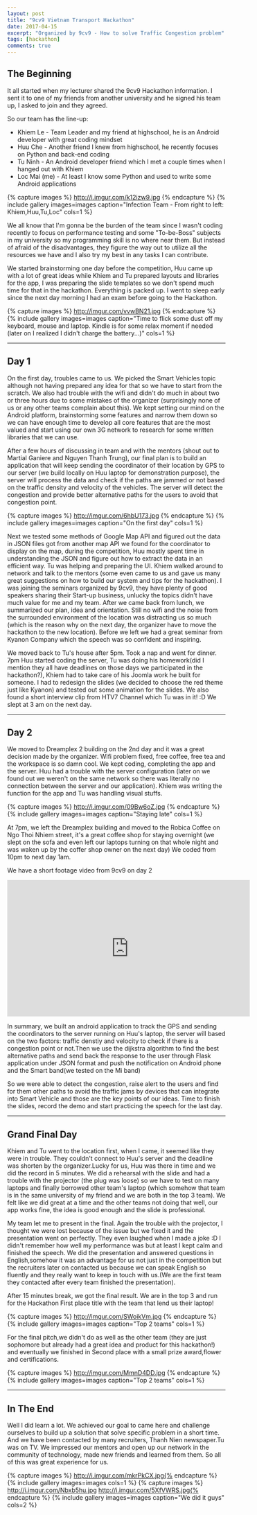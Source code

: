 ```yaml
---
layout: post
title: "9cv9 Vietnam Transport Hackathon"
date: 2017-04-15
excerpt: "Organized by 9cv9 - How to solve Traffic Congestion problem"
tags: [hackathon]
comments: true
---
```


## The Beginning

It all started when my lecturer shared the 9cv9 Hackathon information. I sent it to one of my friends from another university and he signed his team up, I asked to join and they agreed. 

So our team has the line-up:
* Khiem Le - Team Leader and my friend at highschool, he is an Android developer with great coding mindset
* Huu Che - Another friend I knew from highschool, he recently focuses on Python and back-end coding
* Tu Ninh - An Android developer friend which I met a couple times when I hanged out with Khiem
* Loc Mai (me) - At least I know some Python and used to write some Android applications

{% capture images %}
http://i.imgur.com/k12izw9.jpg
{% endcapture %}
{% include gallery images=images caption="Infection Team - From right to left: Khiem,Huu,Tu,Loc" cols=1 %}

We all know that I'm gonna be the burden of the team since I wasn't coding recently to focus on performance testing and some "To-be-Boss" subjects in my university so my programming skill is no where near them. But instead of afraid of the disadvantages, they figure the way out to utilize all the resources we have and I also try my best in any tasks I can contribute. 

We started brainstorming one day before the competition, Huu came up with a lot of great ideas while Khiem and Tu prepared layouts and libraries for the app, I was preparing the slide templates so we don't spend much time for that in the hackathon. Everything is packed up. I went to sleep early since the next day morning I had an exam before going to the Hackathon.

{% capture images %}
http://imgur.com/vvwBN21.jpg
{% endcapture %}
{% include gallery images=images caption="Time to flick some dust off my keyboard, mouse and laptop. Kindle is for some relax moment if needed (later on I realized I didn't charge the battery...)" cols=1 %}

---
## Day 1

On the first day, troubles came to us. We picked the Smart Vehicles topic although not having prepared any idea for that so we have to start from the scratch. We also had trouble with the wifi and didn't do much in about two or three hours due to some mistakes of the organizer (surprisingly none of us or any other teams complain about this). We kept setting our mind on the Android platform, brainstorming some features and narrow them down so we can have enough time to develop all core features that are the most valued and start using our own 3G network to research for some written libraries that we can use.

After a few hours of discussing in team and with the mentors (shout out to Martial Ganiere and Nguyen Thanh Trung), our final plan is to build an application that will keep sending the coordinator of their location by GPS to our server (we build locally on Huu laptop for demonstration purpose), the server will process the data and check if the paths are jammed or not based on the traffic density and velocity of the vehicles. The server will detect the congestion and provide better alternative paths for the users to avoid that congestion point.

{% capture images %}
http://imgur.com/6hbU173.jpg
{% endcapture %}
{% include gallery images=images caption="On the first day" cols=1 %}

Next we tested some methods of Google Map API and figured out the data in JSON files got from another map API we found for the coordinator to display on the map, during the competition, Huu mostly spent time in understanding the JSON and figure out how to extract the data in an efficient way. Tu was helping and preparing the UI. Khiem walked around to network and talk to the mentors (some even came to us and gave us many great suggestions on how to build our system and tips for the hackathon). I was joining the seminars organized by 9cv9, they have plenty of good speakers sharing their Start-up business, unlucky the topics didn't have much value for me and my team. After we came back from lunch, we summarized our plan, idea and orientation. Still no wifi and the noise from the surrounded environment of the location was distracting us so much (which is the reason why on the next day, the organizer have to move the hackathon to the new location). Before we left we had a great seminar from Kyanon Company which the speech was so confident and inspiring. 

We moved back to Tu's house after 5pm. Took a nap and went for dinner. 7pm Huu started coding the server, Tu was doing his homework(did I mention they all have deadlines on those days we participated in the hackathon?), Khiem had to take care of his Joomla work he built for someone. I had to redesign the slides (we decided to choose the red theme just like Kyanon) and tested out some animation for the slides. We also found a short interview clip from HTV7 Channel which Tu was in it! :D
We slept at 3 am on the next day.

---
## Day 2

We moved to Dreamplex 2 building on the 2nd day and it was a great decision made by the organizer. Wifi problem fixed, free coffee, free tea and the workspace is so damn cool. We kept coding, completing the app and the server. Huu had a trouble with the server configuration (later on we found out we weren't on the same network so there was literally no connection between the server and our application). Khiem was writing the function for the app and Tu was handling visual stuffs.

{% capture images %}
http://i.imgur.com/09Bw6oZ.jpg
{% endcapture %}
{% include gallery images=images caption="Staying late" cols=1 %}

At 7pm, we left the Dreamplex building and moved to the Robica Coffee on Ngo Thoi Nhiem street, it's a great coffee shop for staying overnight (we slept on the sofa and even left our laptops turning on that whole night and was waken up by the coffer shop owner on the next day) We coded from 10pm to next day 1am.

We have a short footage video from 9cv9 on day 2
<iframe width="560" height="315" src="https://www.youtube.com/embed/MKWB9TM6TRw" frameborder="0"> </iframe>

In summary, we built an android application to track the GPS and sending the coordinators to the server running on Huu's laptop, the server will based on the two factors: traffic denstiy and velocity to check if there is a congestion point or not.Then we use the dijkstra algorithm to find the best alternative paths and send back the response to the user through Flask application under JSON format and push the notification on Android phone and the Smart band(we tested on the Mi band)

So we were able to detect the congestion, raise alert to the users and find for them other paths to avoid the traffic jams by devices that can integrate into Smart Vehicle and those are the key points of our ideas. Time to finish the slides, record the demo and start practicing the speech for the last day.

---
## Grand Final Day

Khiem and Tu went to the location first, when I came, it seemed like they were in trouble. They couldn't connect to Huu's server and the deadline was shorten by the organizer.Lucky for us, Huu was there in time and we did the record in 5 minutes. We did a rehearsal with the slide and had a trouble with the projector (the plug was loose) so we have to test on many laptops and finally borrowed other team's laptop (which somehow that team is in the same university of my friend and we are both in the top 3 team). We felt like we did great at a time and the other teams not doing that well, our app works fine, the idea is good enough and the slide is professional.

My team let me to present in the final. Again the trouble with the projector, I thought we were lost because of the issue but we fixed it and the presentation went on perfectly. They even laughed when I made a joke :D I didn't remember how well my performance was but at least I kept calm and finished the speech.
We did the presentation and answered questions in English,somehow it was an advantage for us not just in the competition but the recruiters later on contacted us because we can speak English so fluently and they really want to keep in touch with us.(We are the first team they contacted after every team finished the presentation).

After 15 minutes break, we got the final result. We are in the top 3 and run for the Hackathon First place title with the team that lend us their laptop!

{% capture images %}
http://imgur.com/SWoikVm.jpg
{% endcapture %}
{% include gallery images=images caption="Top 2 teams" cols=1 %}

For the final pitch,we didn't do as well as the other team (they are just sophomore but already had a great idea and product for this hackathon!) and eventually we finished in Second place with a small prize award,flower and certifications.

{% capture images %}
http://imgur.com/MmnD4DD.jpg
{% endcapture %}
{% include gallery images=images caption="Top 2 teams" cols=1 %}

---
## In The End

Well I did learn a lot. We achieved our goal to came here and challenge ourselves to build up a solution that solve specific problem in a short time.
And we have been contacted by many recruiters, Thanh Nien newspaper.Tu was on TV. We impressed our mentors and open up our network in the community of technology, made new friends and learned from them. So all of this was great experience for us.


{% capture images %}
http://i.imgur.com/mkrPkCX.jpg{% endcapture %}
{% include gallery images=images cols=1 %}
{% capture images %}
http://i.imgur.com/Nbxb5hu.jpg
http://i.imgur.com/5XfVWRS.jpg{% endcapture %}
{% include gallery images=images caption="We did it guys" cols=2 %}
